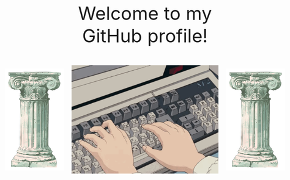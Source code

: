 <p class="title" style="font-size: 5vw; text-align: center;">Welcome to my GitHub profile!</p>
<div class="header" style="display: flex; justify-content: center; align-items: center; gap: 20px;">
    <img class="rock" src="./img/rock.png" alt="rock" style="max-width: 16vw;" />
    <img class="keyboard" src="./img/keyboard.gif" alt="keyboard" style="max-width: 40vw;" />
    <img class="rock" src="./img/rock.png" alt="rock" style="max-width: 16vw;" />
</div>

